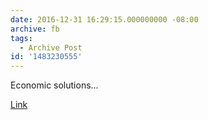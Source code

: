 ```yaml
---
date: 2016-12-31 16:29:15.000000000 -08:00
archive: fb
tags: 
  - Archive Post
id: '1483230555'
---
```


Economic solutions...

[Link](https://gizmodo.com/amazing-plan-to-save-rare-pig-breed-from-extinction-ea-1790658949)
